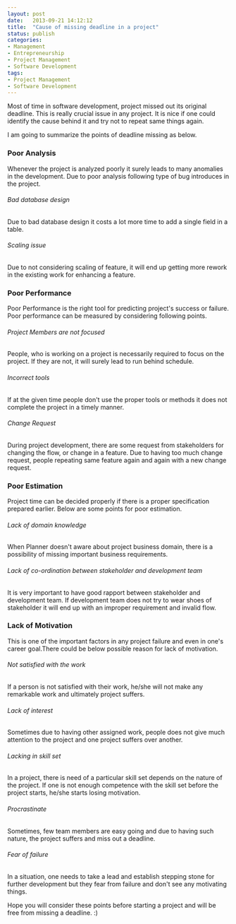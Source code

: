 ```yaml
---
layout: post
date:   2013-09-21 14:12:12
title:  "Cause of missing deadline in a project"
status: publish
categories: 
- Management
- Entrepreneurship
- Project Management
- Software Development
tags:
- Project Management
- Software Development
---
```


Most of time in software development, project missed out its original deadline. This is really crucial issue in any project. It is nice if one could identify the cause behind it and try not to repeat same things again.

I am going to summarize the points of deadline missing as below.

### Poor Analysis
Whenever the project is analyzed poorly it surely leads to many anomalies in the development. Due to poor analysis following type of bug introduces in the project. 

###### Bad database design  
Due to bad database design it costs a lot more time to add a single field in a table.

###### Scaling  issue  
Due to not considering scaling of feature, it will end up getting more rework in the existing work for enhancing a feature.

### Poor Performance  
Poor Performance is the right tool for predicting project's success or failure. Poor performance can be measured by considering following points.

###### Project Members are not focused
People, who is working on a project is necessarily required to focus on the project. If they are not, it will surely lead to run behind schedule.

###### Incorrect tools
If at the given time people don't use the proper tools or methods it does not complete the project in a timely manner.

###### Change Request
During project development, there are some request from stakeholders for changing the flow, or change in a feature. Due to having too much change request, people repeating same feature again and again with a new change request.

### Poor Estimation 
Project time can be decided properly if there is a proper specification prepared earlier. Below are some points for poor estimation.

###### Lack of domain knowledge 
When Planner doesn't aware about project business domain, there is a possibility of missing important business requirements.

###### Lack of co-ordination between stakeholder and development team 
It is very important to have good rapport between stakeholder and development team. If development team does not try to wear shoes of stakeholder it will end up with an improper requirement and invalid flow.

### Lack of Motivation
This is one of the important factors in any project failure and even in one's career goal.There could be below possible reason for lack of motivation.

###### Not satisfied with the work
If a person is not satisfied with their work, he/she will not make any remarkable work and ultimately project suffers.

###### Lack of interest
Sometimes due to having other assigned work, people does not give much attention to the project and one project suffers over another.

###### Lacking in skill set
In a project, there is need of a particular skill set depends on the nature of the project. If one is not enough competence with the skill set before the project starts, he/she starts losing motivation.

###### Procrastinate
Sometimes, few team members are easy going and due to having such nature, the project suffers and miss out a deadline.

###### Fear of failure
In a situation, one needs to take a lead and establish stepping stone for further development but they fear from failure and don't see any motivating things. 

Hope you will consider these points before starting a project and will be free from missing a deadline.  :)
